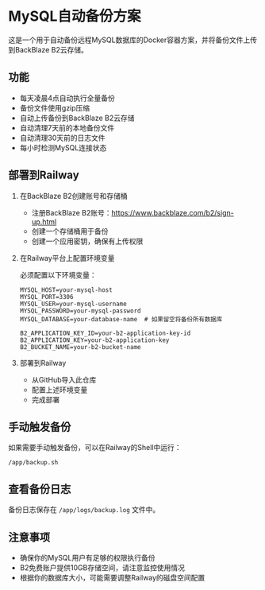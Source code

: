 # MySQL自动备份方案

这是一个用于自动备份远程MySQL数据库的Docker容器方案，并将备份文件上传到BackBlaze B2云存储。

## 功能

- 每天凌晨4点自动执行全量备份
- 备份文件使用gzip压缩
- 自动上传备份到BackBlaze B2云存储
- 自动清理7天前的本地备份文件
- 自动清理30天前的日志文件
- 每小时检测MySQL连接状态

## 部署到Railway

1. 在BackBlaze B2创建账号和存储桶
   - 注册BackBlaze B2账号：https://www.backblaze.com/b2/sign-up.html
   - 创建一个存储桶用于备份
   - 创建一个应用密钥，确保有上传权限

2. 在Railway平台上配置环境变量

   必须配置以下环境变量：
   ```
   MYSQL_HOST=your-mysql-host
   MYSQL_PORT=3306
   MYSQL_USER=your-mysql-username
   MYSQL_PASSWORD=your-mysql-password
   MYSQL_DATABASE=your-database-name  # 如果留空将备份所有数据库
   
   B2_APPLICATION_KEY_ID=your-b2-application-key-id
   B2_APPLICATION_KEY=your-b2-application-key
   B2_BUCKET_NAME=your-b2-bucket-name
   ```

3. 部署到Railway
   - 从GitHub导入此仓库
   - 配置上述环境变量
   - 完成部署

## 手动触发备份

如果需要手动触发备份，可以在Railway的Shell中运行：

```
/app/backup.sh
```

## 查看备份日志

备份日志保存在 `/app/logs/backup.log` 文件中。

## 注意事项

- 确保你的MySQL用户有足够的权限执行备份
- B2免费账户提供10GB存储空间，请注意监控使用情况
- 根据你的数据库大小，可能需要调整Railway的磁盘空间配置 